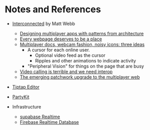 # Notes and References

- [Interconnected](https://interconnected.org/home/) by Matt Webb
  - [Designing multiplayer apps with patterns from architecture](https://interconnected.org/home/2022/01/21/social_gradient)
  - [Every webpage deserves to be a place](https://interconnected.org/home/2024/09/05/cursor-party)
  - [Multiplayer docs, webcam fashion, noisy icons: three ideas](https://interconnected.org/home/2020/11/20/social_os)
    - A cursor for each online user.
      - Optional video feed as the cursor
      - Ripples and other animations to indicate activity
    - "Peripheral Vision" for things on the page that are busy
  - [Video calling is terrible and we need interop](https://interconnected.org/home/2020/10/14/protocols)
  - [The emerging patchwork upgrade to the multiplayer web](https://interconnected.org/home/2021/09/27/multiplayer)
- [Tiptap Editor](https://github.com/ueberdosis/tiptap)
- [PartyKit](https://www.partykit.io/)

- Infrastructure
  - [supabase Realtime](https://supabase.com/docs/guides/realtime)
  - [Firebase Realtime Database](https://firebase.google.com/docs/database)
